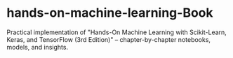 # hands-on-machine-learning-Book
Practical implementation of "Hands-On Machine Learning with Scikit-Learn, Keras, and TensorFlow (3rd Edition)" – chapter-by-chapter notebooks, models, and insights.
